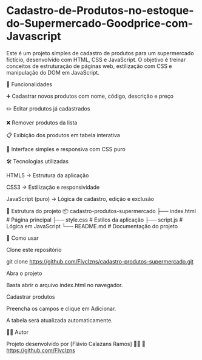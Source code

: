 # Cadastro-de-Produtos-no-estoque-do-Supermercado-Goodprice-com-Javascript

Este é um projeto simples de cadastro de produtos para um supermercado fictício, desenvolvido com HTML, CSS e JavaScript.
O objetivo é treinar conceitos de estruturação de páginas web, estilização com CSS e manipulação do DOM em JavaScript.

🚀 Funcionalidades

➕ Cadastrar novos produtos com nome, código, descrição e preço

✏️ Editar produtos já cadastrados

❌ Remover produtos da lista

📋 Exibição dos produtos em tabela interativa

🎨 Interface simples e responsiva com CSS puro

🛠️ Tecnologias utilizadas

HTML5 → Estrutura da aplicação

CSS3 → Estilização e responsividade

JavaScript (puro) → Lógica de cadastro, edição e exclusão

📂 Estrutura do projeto
📦 cadastro-produtos-supermercado
├── index.html      # Página principal
├── style.css       # Estilos da aplicação
├── script.js       # Lógica em JavaScript
└── README.md       # Documentação do projeto

🎯 Como usar

Clone este repositório

git clone https://github.com/Flvclzns/cadastro-produtos-supermercado.git


Abra o projeto

Basta abrir o arquivo index.html no navegador.

Cadastrar produtos

Preencha os campos e clique em Adicionar.

A tabela será atualizada automaticamente.

🧑‍💻 Autor

Projeto desenvolvido por [Flávio Calazans Ramos] 👨‍💻
🔗 https://github.com/Flvclzns
